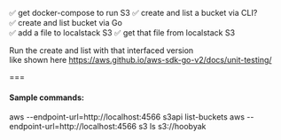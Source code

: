 ✅ get docker-compose to run S3 
✅ create and list a bucket via CLI?  
✅ create and list bucket via Go  
✅ add a file to localstack S3 
✅ get that file from localstack S3

Run the create and list with that interfaced version  
like shown here https://aws.github.io/aws-sdk-go-v2/docs/unit-testing/

===

#### Sample commands:
aws --endpoint-url=http://localhost:4566 s3api list-buckets
aws --endpoint-url=http://localhost:4566 s3 ls s3://hoobyak
